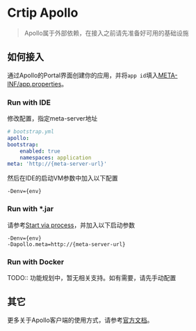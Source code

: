 # Crtip Apollo

> Apollo属于外部依赖，在接入之前请先准备好可用的基础设施

## 如何接入

通过Apollo的Portal界面创建你的应用，并将`app id`填入[META-INF/app.properties](/deepexi-spring-cloud-provider/src/main/resources/META-INF/app.properties)。

### Run with IDE

修改配置，指定meta-server地址

```yaml
# bootstrap.yml
apollo:
bootstrap:
    enabled: true
    namespaces: application
meta: 'http://{meta-server-url}'
```

然后在IDE的启动VM参数中加入以下配置

```text
-Denv={env}
```

### Run with *.jar

请参考[Start via process](../quickly_start.md#start-via-process)，并加入以下启动参数

```text
-Denv={env}
-Dapollo.meta=http://{meta-server-url}
```

### Run with Docker

TODO:: 功能规划中，暂无相关支持。如有需要，请先手动配置

## 其它

更多关于Apollo客户端的使用方式，请参考[官方文档](https://github.com/ctripcorp/apollo/wiki/Java客户端使用指南)。
